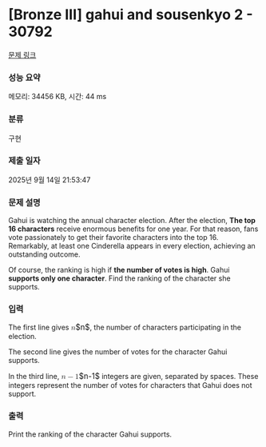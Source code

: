 # [Bronze III] gahui and sousenkyo 2 - 30792 

[문제 링크](https://www.acmicpc.net/problem/30792) 

### 성능 요약

메모리: 34456 KB, 시간: 44 ms

### 분류

구현

### 제출 일자

2025년 9월 14일 21:53:47

### 문제 설명

<p>Gahui is watching the annual character election. After the election, <strong>The top 16 characters</strong> receive enormous benefits for one year. For that reason, fans vote passionately to get their favorite characters into the top 16. Remarkably, at least one Cinderella appears in every election, achieving an outstanding outcome.</p>

<p>Of course, the ranking is high if <strong>the number of votes is high</strong>. Gahui <strong>supports only one character</strong>. Find the ranking of the character she supports.</p>

### 입력 

 <p>The first line gives <mjx-container class="MathJax" jax="CHTML" style="font-size: 109%; position: relative;"><mjx-math class="MJX-TEX" aria-hidden="true"><mjx-mi class="mjx-i"><mjx-c class="mjx-c1D45B TEX-I"></mjx-c></mjx-mi></mjx-math><mjx-assistive-mml unselectable="on" display="inline"><math xmlns="http://www.w3.org/1998/Math/MathML"><mi>n</mi></math></mjx-assistive-mml><span aria-hidden="true" class="no-mathjax mjx-copytext">$n$</span></mjx-container>, the number of characters participating in the election.</p>

<p>The second line gives the number of votes for the character Gahui supports.</p>

<p>In the third line, <mjx-container class="MathJax" jax="CHTML" style="font-size: 109%; position: relative;"><mjx-math class="MJX-TEX" aria-hidden="true"><mjx-mi class="mjx-i"><mjx-c class="mjx-c1D45B TEX-I"></mjx-c></mjx-mi><mjx-mo class="mjx-n" space="3"><mjx-c class="mjx-c2212"></mjx-c></mjx-mo><mjx-mn class="mjx-n" space="3"><mjx-c class="mjx-c31"></mjx-c></mjx-mn></mjx-math><mjx-assistive-mml unselectable="on" display="inline"><math xmlns="http://www.w3.org/1998/Math/MathML"><mi>n</mi><mo>−</mo><mn>1</mn></math></mjx-assistive-mml><span aria-hidden="true" class="no-mathjax mjx-copytext">$n-1$</span></mjx-container> integers are given, separated by spaces. These integers represent the number of votes for characters that Gahui does not support.</p>

### 출력 

 <p>Print the ranking of the character Gahui supports. </p>


